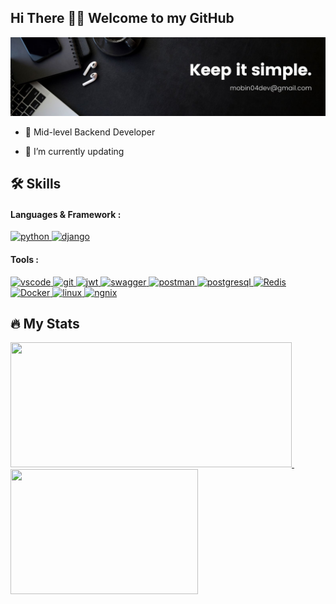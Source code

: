 <h2>Hi There 🙋‍♂️ Welcome to my GitHub</h2>

<img src="Black Minimal Motivation Quote LinkedIn Banner.jpg" alt="background">


- 🌱 Mid-level Backend Developer

- 💪 I’m currently updating

  
<h2>🛠 Skills</h2>

#### Languages & Framework :

<a href="#" target="_blank" rel="noreferrer">
    <img src="https://raw.githubusercontent.com/ixrzr/skills-icons/1be67fef5dc6af67c07ec696ce6b134d5fa25a01/icons/python.svg" width="42" height="40" alt="python">
</a>
<a href="#" target="_blank" rel="noreferrer">
    <img src="https://raw.githubusercontent.com/ixrzr/skills-icons/1be67fef5dc6af67c07ec696ce6b134d5fa25a01/icons/django.svg" width="42" height="40" alt="django">
</a>
<!-- <a href="#" target="_blank" rel="noreferrer">
    <img src="https://raw.githubusercontent.com/ixrzr/skills-icons/1be67fef5dc6af67c07ec696ce6b134d5fa25a01/icons/flask.svg" width="42" height="40" alt="flask">
</a> 
<a href="#" target="_blank" rel="noreferrer">
    <img src="https://raw.githubusercontent.com/tandpfun/skill-icons/65dea6c4eaca7da319e552c09f4cf5a9a8dab2c8/icons/FastAPI.svg" width="42" height="40" alt="fastapi">
</a> -->

#### Tools :

<a href="#" target="_blank" rel="noreferrer">
    <img src="https://raw.githubusercontent.com/ixrzr/skills-icons/1be67fef5dc6af67c07ec696ce6b134d5fa25a01/icons/vscode.svg" width="42" height="40" alt="vscode">
</a>
<a href="#" target="_blank" rel="noreferrer">
    <img src="https://raw.githubusercontent.com/ixrzr/skills-icons/1be67fef5dc6af67c07ec696ce6b134d5fa25a01/icons/git.svg" width="42" height="40" alt="git">
</a>
<a href="#" target="_blank" rel="noreferrer">
    <img src="https://raw.githubusercontent.com/ixrzr/skills-icons/1be67fef5dc6af67c07ec696ce6b134d5fa25a01/icons/jwt.svg" width="42" height="40" alt="jwt">
</a>
<a href="#" target="_blank" rel="noreferrer">
    <img src="https://raw.githubusercontent.com/ixrzr/skills-icons/1be67fef5dc6af67c07ec696ce6b134d5fa25a01/icons/swagger.svg" width="42" height="40" alt="swagger">
</a>
<a href="#" target="_blank" rel="noreferrer">
    <img src="https://raw.githubusercontent.com/ixrzr/skills-icons/1be67fef5dc6af67c07ec696ce6b134d5fa25a01/icons/postman.svg" width="42" height="40" alt="postman">
</a>
<a href="#" target="_blank" rel="noreferrer">
    <img src="https://raw.githubusercontent.com/ixrzr/skills-icons/1be67fef5dc6af67c07ec696ce6b134d5fa25a01/icons/postgresql.svg" width="42" height="40" alt="postgresql">
</a>
<!-- <a href="#" target="_blank" rel="noreferrer">
    <img src="https://raw.githubusercontent.com/ixrzr/skills-icons/1be67fef5dc6af67c07ec696ce6b134d5fa25a01/icons/mongodb.svg" width="42" height="40" alt="mongodb">
</a> -->
<a href="#" target="_blank" rel="noreferrer">
    <img src="https://raw.githubusercontent.com/ixrzr/skills-icons/1be67fef5dc6af67c07ec696ce6b134d5fa25a01/icons/redis.svg" width="42" height="40" alt="Redis">
</a>
<!-- <a href="#" target="_blank" rel="noreferrer">
    <img src="https://github.com/tandpfun/skill-icons/raw/main/icons/RabbitMQ-Dark.svg" width="42" height="40" alt="Rabbitmq">
</a> -->
<a href="#" target="_blank" rel="noreferrer">
    <img src="https://raw.githubusercontent.com/ixrzr/skills-icons/1be67fef5dc6af67c07ec696ce6b134d5fa25a01/icons/docker.svg" width="42" height="40" alt="Docker">
</a>
<a href="#" target="_blank" rel="noreferrer">
    <img src="https://raw.githubusercontent.com/ixrzr/skills-icons/1be67fef5dc6af67c07ec696ce6b134d5fa25a01/icons/linux.svg" width="42" height="40" alt="linux">
</a>
<a href="#" target="_blank" rel="noreferrer">
    <img src="https://raw.githubusercontent.com/ixrzr/skills-icons/1be67fef5dc6af67c07ec696ce6b134d5fa25a01/icons/nginx.svg" width="42" height="40" alt="ngnix">
</a>

<h2>🔥 My Stats</h2>

<a href="#" target="_blank" rel="noreferrer">
  <img src="https://github-readme-stats.vercel.app/api?username=Mobin-Abbasi&show_icons=true&theme=radical" width="450" height="200">
</a>
&nbsp;
<a href="#" target="_blank" rel="noreferrer">
  <img src="https://github-readme-stats.vercel.app/api/top-langs/?username=Mobin-Abbasi&layout=compact" width="300" height="200">
</a>
